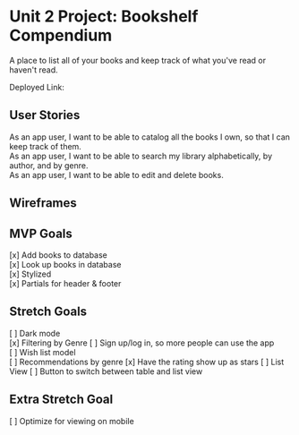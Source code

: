 # Unit 2 Project: Bookshelf Compendium

A place to list all of your books and keep track of what you've read or haven't read.

Deployed Link: <TO BE ADDED>

## User Stories
As an app user, I want to be able to catalog all the books I own, so that I can keep track of them.\
As an app user, I want to be able to search my library alphabetically, by author, and by genre.\
As an app user, I want to be able to edit and delete books.
  
## Wireframes

## MVP Goals
[x] Add books to database\
[x] Look up books in database\
[x] Stylized\
[x] Partials for header & footer

## Stretch Goals
[ ] Dark mode\
[x] Filtering by Genre
[ ] Sign up/log in, so more people can use the app\
[ ] Wish list model\
[ ] Recommendations by genre
[x] Have the rating show up as stars
[ ] List View
[ ] Button to switch between table and list view
  
## Extra Stretch Goal
[ ] Optimize for viewing on mobile
